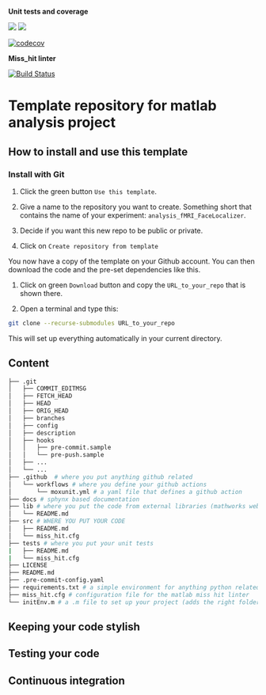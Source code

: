 **Unit tests and coverage**

[![](https://img.shields.io/badge/Octave-CI-blue?logo=Octave&logoColor=white)](https://github.com/Remi-gau/template_matlab_analysis/actions)
![](https://github.com/Remi-gau/template_matlab_analysis/workflows/CI/badge.svg)

[![codecov](https://codecov.io/gh/Remi-gau/template_matlab_analysis/branch/master/graph/badge.svg)](https://codecov.io/gh/Remi-gau/template_matlab_analysis)

**Miss_hit linter**

[![Build Status](https://travis-ci.com/Remi-gau/template_matlab_analysis.svg?branch=master)](https://travis-ci.com/Remi-gau/template_matlab_analysis)


# Template repository for matlab analysis project

## How to install and use this template

### Install with Git

1. Click the green button `Use this template`.

1. Give a name to the repository you want to create.
   Something short that contains the name of your experiment: `analysis_fMRI_FaceLocalizer`.

1. Decide if you want this new repo to be public or private.

1. Click on `Create repository from template`

You now have a copy of the template on your Github account.
You can then download the code and the pre-set dependencies like this.

1. Click on green `Download` button and copy the `URL_to_your_repo` that is shown there.

1. Open a terminal and type this:

```bash
git clone --recurse-submodules URL_to_your_repo
```

This will set up everything automatically in your current directory.

## Content

```bash
├── .git
│   ├── COMMIT_EDITMSG
│   ├── FETCH_HEAD
│   ├── HEAD
│   ├── ORIG_HEAD
│   ├── branches
│   ├── config
│   ├── description
│   ├── hooks
│   │   ├── pre-commit.sample
│   │   └── pre-push.sample
│   ├── ...
│   └── ...
├── .github  # where you put anything github related
│   └── workflows # where you define your github actions
│       └── moxunit.yml # a yaml file that defines a github action
├── docs # sphynx based documentation
├── lib # where you put the code from external libraries (mathworks website or other github repositories)
│   └── README.md
├── src # WHERE YOU PUT YOUR CODE
│   ├── README.md
│   └── miss_hit.cfg
├── tests # where you put your unit tests
|   ├── README.md
|   └── miss_hit.cfg
├── LICENSE
├── README.md
├── .pre-commit-config.yaml
├── requirements.txt # a simple environment for anything python related in this repo
├── miss_hit.cfg # configuration file for the matlab miss hit linter
└── initEnv.m # a .m file to set up your project (adds the right folder to the path)
```

## Keeping your code stylish

## Testing your code

## Continuous integration
